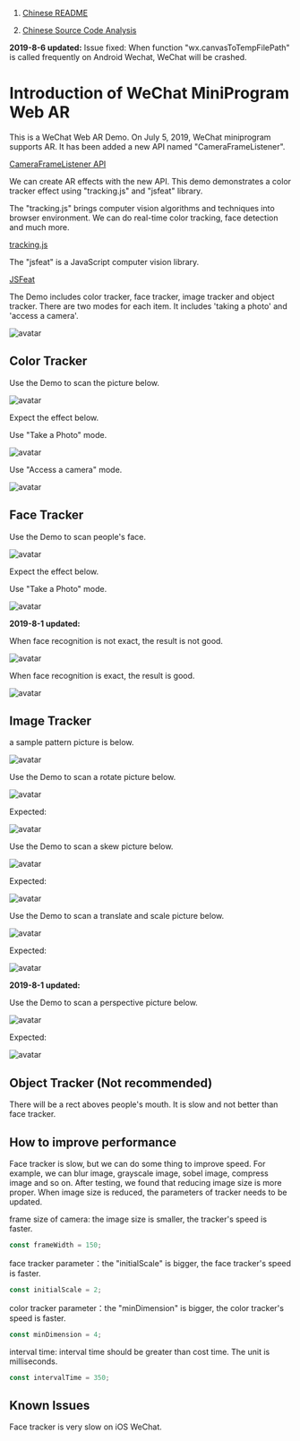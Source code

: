 1. [Chinese README](https://zhuanlan.zhihu.com/p/72617098)  

2. [Chinese Source Code Analysis](https://zhuanlan.zhihu.com/p/74438078)

**2019-8-6 updated:**
Issue fixed: When function "wx.canvasToTempFilePath" is called frequently on Android Wechat, WeChat will be crashed.

# Introduction of WeChat MiniProgram Web AR 

This is a WeChat Web AR Demo. On July 5, 2019, WeChat miniprogram supports AR. It has been added a new API named "CameraFrameListener".

[CameraFrameListener API](https://developers.weixin.qq.com/miniprogram/dev/api/media/camera/CameraContext.onCameraFrame.html)

We can create AR effects with the new API. This demo demonstrates a color tracker effect using "tracking.js" and "jsfeat" library. 

The "tracking.js" brings computer vision algorithms and techniques into browser environment. We can do real-time color tracking, face detection and much more.

[tracking.js](https://trackingjs.com/)

The "jsfeat" is a JavaScript computer vision library. 

[JSFeat](https://inspirit.github.io/jsfeat/)

The Demo includes color tracker, face tracker, image tracker and object tracker. There are two modes for each item. It includes 'taking a photo' and 'access a camera'.

![avatar](screenshot/indexpage.jpg)

## Color Tracker

Use the Demo to scan the picture below.

![avatar](screenshot/colortracker1.jpg)

Expect the effect below.

Use "Take a Photo" mode.

![avatar](screenshot/colortracker2.jpg)

Use "Access a camera" mode.

![avatar](screenshot/colortracker3.jpg)

## Face Tracker

Use the Demo to scan people's face.

![avatar](face.jpg)

Expect the effect below.

Use "Take a Photo" mode.

![avatar](screenshot/facetracker.jpg)

**2019-8-1 updated:**

When face recognition is not exact, the result is not good.

![avatar](screenshot/facetracker_perspective1.jpg)

When face recognition is exact, the result is good.

![avatar](screenshot/facetracker_perspective2.jpg)

## Image Tracker

a sample pattern picture is below.

![avatar](face.jpg)

Use the Demo to scan a rotate picture below.

![avatar](screenshot/2_rotate.jpg)

Expected:

![avatar](screenshot/imagetracker2.jpg)

Use the Demo to scan a skew picture below.

![avatar](screenshot/2_skew.jpg)

Expected:

![avatar](screenshot/imagetracker3.jpg)

Use the Demo to scan a translate and scale picture below.

![avatar](screenshot/2_translate_scale.jpg)

Expected:

![avatar](screenshot/imagetracker1.jpg)

**2019-8-1 updated:**

Use the Demo to scan a perspective picture below.

![avatar](screenshot/2_perspective.jpg)

Expected:

![avatar](screenshot/imagetracker_perspective.jpg)

## Object Tracker (Not recommended)

There will be a rect aboves people's mouth. It is slow and not better than face tracker. 

## How to improve performance

Face tracker is slow, but we can do some thing to improve speed. For example, we can blur image, grayscale image, sobel image, compress image and so on. After testing, we found that reducing image size is more proper. When image size is reduced, the parameters of tracker needs to be updated.

frame size of camera: the image size is smaller, the tracker's speed is faster.
```javascript
const frameWidth = 150;
```

face tracker parameter：the "initialScale" is bigger, the face tracker's speed is faster.
```javascript
const initialScale = 2;
```

color tracker parameter：the "minDimension" is bigger, the color tracker's speed is faster.
```javascript
const minDimension = 4;
```

interval time: interval time should be greater than cost time. The unit is milliseconds.
```javascript
const intervalTime = 350;
```

## Known Issues
Face tracker is very slow on iOS WeChat.
